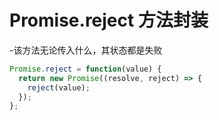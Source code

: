 # Promise.reject 方法封装

-该方法无论传入什么，其状态都是失败

```javascript
Promise.reject = function(value) {
  return new Promise((resolve, reject) => {
    reject(value);
  });
};
```
